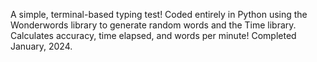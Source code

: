 A simple, terminal-based typing test! Coded entirely in Python using the Wonderwords library to generate random words and the Time library. Calculates accuracy, time elapsed, and words per minute! Completed January, 2024.

